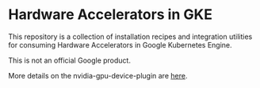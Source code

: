 # Hardware Accelerators in GKE

This repository is a collection of installation recipes and integration utilities for consuming Hardware Accelerators in Google Kubernetes Engine.

This is not an official Google product.

More details on the nvidia-gpu-device-plugin are [here](cmd/nvidia_gpu/README.md).
